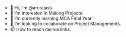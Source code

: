 - 👋 Hi, I’m @arorajass
- 👀 I’m interested in Making Projects.
- 🌱 I’m currently learning MCA Final Year.
- 💞️ I’m looking to collaborate on Project Managements.
- 📫 How to reach me via links.

<!---
arorajass/arorajass is a ✨ special ✨ repository because its `README.md` (this file) appears on your GitHub profile.
You can click the Preview link to take a look at your changes.
--->
